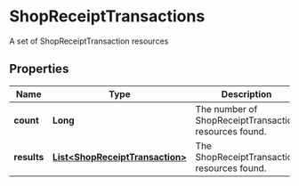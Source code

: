 

# ShopReceiptTransactions

A set of ShopReceiptTransaction resources

## Properties

Name | Type | Description | Notes
------------ | ------------- | ------------- | -------------
**count** | **Long** | The number of ShopReceiptTransaction resources found. | 
**results** | [**List&lt;ShopReceiptTransaction&gt;**](ShopReceiptTransaction.md) | The ShopReceiptTransaction resources found. | 




